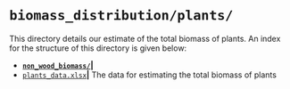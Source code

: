 # **`biomass_distribution/plants/`**

This directory details our estimate of the total biomass of plants.
An index for the structure of this directory is given below:

* **[`non_wood_biomass/`](./non_wood_biomass)|**
* [`plants_data.xlsx`](./plants_data.xlsx)**|** The data for estimating the total biomass of plants
